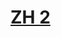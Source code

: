 # [ZH 2](https://unidebhu.sharepoint.com/:f:/s/My/Eqq0KYI9UkBOkwk281THkhgBd3FgynBMr51njK2d1vznBg?e=DRISBj)
